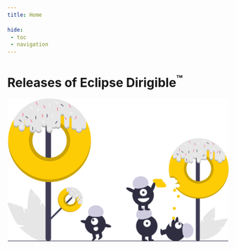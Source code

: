 ```yaml
---
title: Home

hide: 
 - toc
 - navigation
---
```


Releases of Eclipse Dirigible<sup>&trade;</sup>
===

![Releases Image](images/releases.svg)
